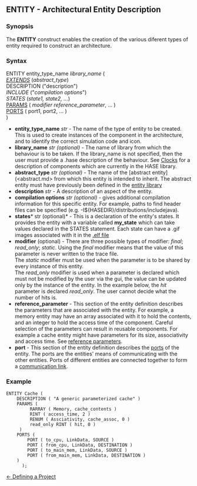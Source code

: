 ## ENTITY - Architectural Entity Description

### Synopsis

The **ENTITY** construct enables the creation of the various diferent types of entity required to construct an architecture.

### Syntax

ENTITY entity\_type\_name *library\_name* (  
      *[EXTENDS](<abstract.md>)* (*abstract\_type*)  
      DESCRIPTION ("description")  
      *INCLUDE* ("*compilation options*")  
		*STATES* (*state1, state2, ...*)  
      [PARAMS](<parameters.md>) ( *modifier reference_parameter*, ... )  
      [PORTS](<port.md>) ( port1, port2, ... )  
	 )  

- **entity\_type\_name** *str* - The name of the type of entity to be created.  This is used to create instances of the component in the architecture, and to identify the correct simulation code and icon.  
- **library\_name** *str (optional)* - The name of library from which the behaviour is to be taken. If the library\_name is not specified, then the user must provide a .hase description of the behaviour.  See [Clocks](<synclib.md>) for a description of components which are currently in the HASE library.  
- **abstract_type** *str (optional)* - The name of
the [abstract entity](<abstract.md> from which this entity is intended to inherit.  The abstract entity must have previously been defined in the [entity library](<entitylib.m>)  
- **description** *str* - A description of an aspect of the entity.  
- **compilation options** *str (optional)* - gives additional compilation information for this specific entity. For example, paths to find header files can be specified (e.g. -I${HASEDIR}/distributions/includejava).
- **states*** str (optional)* - This is a declaration of the entity's states.  It provides the entity with a variable called **my_state** which can take values declared in the STATES statement.  Each state can have a .gif images associated with it in the [.elf file](<elf.md>)
- **modifier** (optional) - There are three possible types of modifier: *final*; *read_only*; *static*.
Using the *final* modifier means that the value of
this parameter is never written to the trace file.  
The *static* modifier must be used when the parameter is to be shared by every instance of this entity.  
The *read_only* modifier is used when a parameter is declared which must not be modified by the user via the gui, the value can be updated only by the instance of the entity. In the example below, the *hit* parameter is declared *read_only*. The user cannot decide what the number of hits is.
- **reference_parameter** - This section of the entity definition describes the parameters that are associated with the entity. For example, a memory entity may have an array associated with it to hold the contents, and an integer to hold the access time of the component. Careful selection of the parameters can result in reusable components.  For example a cache entity might have parameters for its size, associativity and access time. See [reference parameters](<parameters.md>).
- **port** - This section of the entity definition describes the [ports](<port.md>) of the entity.  The ports are the entities' means of communicating with the other entities. Ports of different entities are connected together to form a [communication link](<paramlib.md>).

### Example
```
ENTITY Cache (  
	DESCRIPTION ( "A generic parameterized cache" )  
	PARAMS (  
		 RARRAY ( Memory, cache_contents )  
		 RINT ( access_time, 2 )
		 RENUM ( Assciativity, cache_assoc, 0 )
		 read_only RINT ( hit, 0 )
	 )
	PORTS (
		PORT ( to_cpu, LinkData, SOURCE )
		PORT ( from_cpu, LinkData, DESTINATION )
		PORT ( to_main_mem, LinkData, SOURCE )
		PORT ( from_main_mem, LinkData, DESTINATION )
	)
      );
```

[<- Defining a Project](<project.md>)
